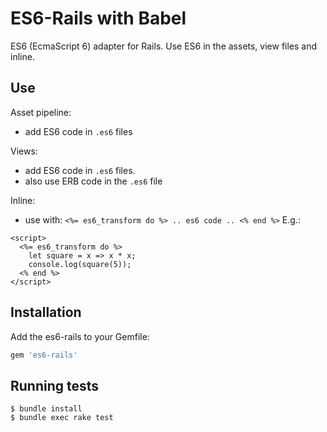 # ES6-Rails with Babel
ES6 (EcmaScript 6) adapter for Rails. Use ES6 in the assets, view files and inline.

## Use
Asset pipeline: 
- add ES6 code in `.es6` files

Views:
- add ES6 code in `.es6` files.
- also use ERB code in the `.es6` file

Inline:
- use with: `<%= es6_transform do %> .. es6 code .. <% end %>`
E.g.:
```
<script>
  <%= es6_transform do %>
    let square = x => x * x;
    console.log(square(5));
  <% end %>
</script>
```

## Installation
Add the es6-rails to your Gemfile:

~~~ruby
gem 'es6-rails'
~~~

## Running tests

    $ bundle install
    $ bundle exec rake test
